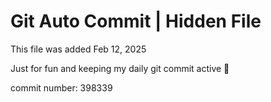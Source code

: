 # Git Auto Commit | Hidden File

This file was added Feb 12, 2025

Just for fun and keeping my daily git commit active 🤪

commit number: 398339
